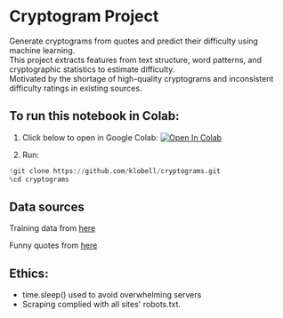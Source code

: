 # Cryptogram Project

Generate cryptograms from quotes and predict their difficulty using machine learning.  
This project extracts features from text structure, word patterns, and cryptographic statistics to estimate difficulty.  
Motivated by the shortage of high-quality cryptograms and inconsistent difficulty ratings in existing sources.

## To run this notebook in Colab:
1. Click below to open in Google Colab:  [![Open In Colab](https://colab.research.google.com/assets/colab-badge.svg)](https://colab.research.google.com/github/klobell/cryptograms/blob/main/notebook.ipynb)

2. Run:
```python
!git clone https://github.com/klobell/cryptograms.git
%cd cryptograms
```

## Data sources
Training data from [here](https://cryptograms.puzzlebaron.com/play.php)

Funny quotes from [here](https://www.rd.com/list/funniest-quotes-all-time/)

## Ethics:
- time.sleep() used to avoid overwhelming servers
- Scraping complied with all sites' robots.txt.
